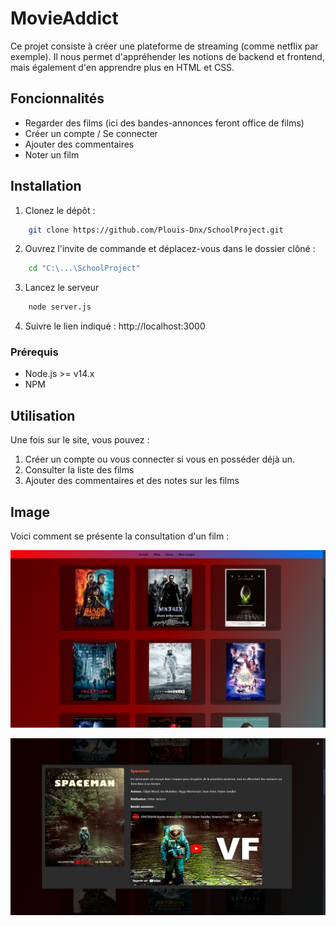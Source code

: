 # MovieAddict

Ce projet consiste à créer une plateforme de streaming (comme netflix par exemple).
Il nous permet d'appréhender les notions de backend et frontend, mais également d'en apprendre plus en HTML et CSS.

## Foncionnalités
 - Regarder des films (ici des bandes-annonces feront office de films)
 - Créer un compte / Se connecter
 - Ajouter des commentaires
 - Noter un film

## Installation

1. Clonez le dépôt :
```bash
    git clone https://github.com/Plouis-Dnx/SchoolProject.git
```

2. Ouvrez l'invite de commande et déplacez-vous dans le dossier clôné :
```bash
    cd "C:\...\SchoolProject"
```

3. Lancez le serveur
```bash
    node server.js
```

4. Suivre le lien indiqué : http://localhost:3000

### Prérequis
- Node.js >= v14.x
- NPM

## Utilisation

Une fois sur le site, vous pouvez : 
1. Créer un compte ou vous connecter si vous en posséder déjà un.
2. Consulter la liste des films
3. Ajouter des commentaires et des notes sur les films

## Image

Voici comment se présente la consultation d'un film :

![Capture d'écran](Images/Films.png)

![Capture d'écran](Images/Modale.png)
